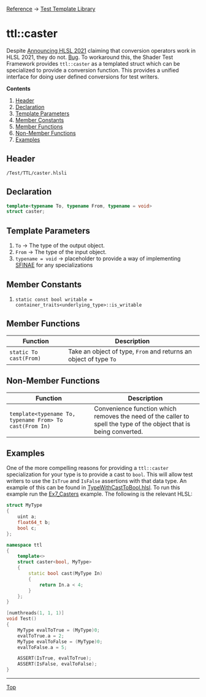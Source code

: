 [Reference](../ShaderTestFramework.md) -> [Test Template Library](./TTL.md)

# ttl::caster

Despite [Announcing HLSL 2021](https://devblogs.microsoft.com/directx/announcing-hlsl-2021/) claiming that conversion operators work in HLSL 2021, they do not. [Bug](https://github.com/microsoft/DirectXShaderCompiler/issues/6081). To workaround this, the Shader Test Framework provides `ttl::caster` as a templated struct which can be specialized to provide a conversion function. This provides a unified interface for doing user defined conversions for test writers.

**Contents**
1. [Header](#header)
2. [Declaration](#declaration)
3. [Template Parameters](#template-parameters)
4. [Member Constants](#member-constants)
5. [Member Functions](#member-functions)
6. [Non-Member Functions](#non-member-functions)
7. [Examples](#examples)

## Header

`/Test/TTL/caster.hlsli`

## Declaration

```c++
template<typename To, typename From, typename = void>
struct caster;
```

## Template Parameters

1. `To` -> The type of the output object.
2. `From` -> The type of the input object.
3. `typename = void` -> placeholder to provide a way of implementing [SFINAE](https://www.cppstories.com/2016/02/notes-on-c-sfinae/) for any specializations

## Member Constants

1. `static const bool writable = container_traits<underlying_type>::is_writable`

## Member Functions

| Function | Description |
|---------------|-------------|
| `static To cast(From)` | Take an object of type, `From` and returns an object of type `To` |

## Non-Member Functions

| Function | Description |
|---------------|-------------|
| `template<typename To, typename From> To cast(From In)` | Convenience function which removes the need of the caller to spell the type of the object that is being converted. |

## Examples

One of the more compelling reasons for providing a `ttl::caster` specialization for your type is to provide a cast to `bool`. This will allow test writers to use the `IsTrue` and `IsFalse` assertions with that data type. An example of this can be found in [TypeWithCastToBool.hlsl](../../examples/Ex7_Casters/ShaderCode/TypeWithCastToBool.hlsl). To run this example run the [Ex7_Casters](../../examples/Ex7_Casters/) example. The following is the relevant HLSL:

```c++
struct MyType
{
    uint a;
    float64_t b;
    bool c;
};

namespace ttl
{
    template<>
    struct caster<bool, MyType>
    {
        static bool cast(MyType In)
        {
            return In.a < 4;
        }
    };
}

[numthreads(1, 1, 1)]
void Test()
{
    MyType evalToTrue = (MyType)0;
    evalToTrue.a = 2;
    MyType evalToFalse = (MyType)0;
    evalToFalse.a = 5;

    ASSERT(IsTrue, evalToTrue);
    ASSERT(IsFalse, evalToFalse);
}
```
---

[Top](#ttlcaster)